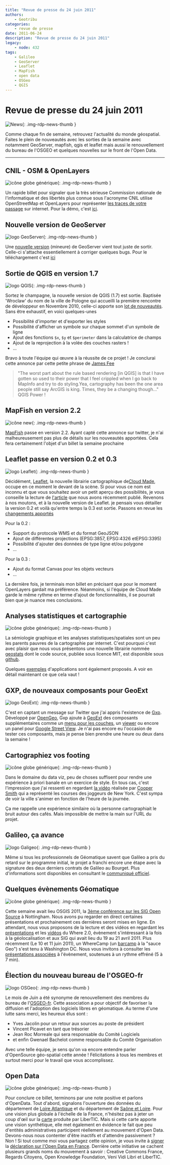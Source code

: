 ```yaml
---
title: "Revue de presse du 24 juin 2011"
authors:
    - Geotribu
categories:
    - revue de presse
date: 2011-06-24
description: "Revue de presse du 24 juin 2011"
legacy:
    - node: 432
tags:
    - Galileo
    - GeoServer
    - Leaflet
    - MapFish
    - open data
    - OSGeo
    - QGIS
---
```


# Revue de presse du 24 juin 2011

![News](https://cdn.geotribu.fr/img/internal/icons-rdp-news/news.png "Icône news générique"){: .img-rdp-news-thumb }

Comme chaque fin de semaine, retrouvez l'actualité du monde géospatial. Faites le plein de nouveautés avec les sorties de la semaine avec notamment GeoServer, mapfish, qgis et leaflet mais aussi le renouvellement du bureau de l'OSGEO et quelques nouvelles sur le front de l'Open Data.

----

## CNIL - OSM & OpenLayers

![icône globe générique](https://cdn.geotribu.fr/img/internal/icons-rdp-news/world.png "icône globe générique"){: .img-rdp-news-thumb }

Un rapide billet pour signaler que la très sérieuse Commission nationale de l'informatique et des libertés plus connue sous l'acronyme CNIL utilise OpenStreetMap et OpenLayers pour représenter [les traces de votre passage](http://www.cnil.fr/la-cnil/actu-cnil/article/article/surfer-sur-internet-ca-laisse-des-traces-faites-en-lexperience/?tx_ttnews%5BbackPid%5D=2&cHash=b3696226fd) sur internet. Pour la démo, c'est [ici](http://www.cnil.fr/vos-libertes/vos-traces/).

## Nouvelle version de GeoServer

![logo GeoServer](https://cdn.geotribu.fr/img/logos-icones/logiciels_librairies/geoserver.png "logo GeoServer"){: .img-rdp-news-thumb }

Une [nouvelle version](http://permalink.gmane.org/gmane.comp.gis.geoserver.user/28347) (mineure) de GeoServer vient tout juste de sortir. Celle-ci s'attache essentiellement à corriger quelques bugs. Pour le téléchargement c'est [ici](http://sourceforge.net/projects/geoserver/files/GeoServer/)

## Sortie de QGIS en version 1.7

![logo QGIS](https://cdn.geotribu.fr/img/logos-icones/logiciels_librairies/qgis.png "logo QGIS"){: .img-rdp-news-thumb }

Sortez le champagne, la nouvelle version de QGIS (1.7) est sortie. Baptisée 'Wroclaw' du nom de la ville de Pologne qui accueilli la première rencontre de développeur en Novembre 2010, celle-ci apporte son [lot de nouveautés](http://qgis.org/component/content/article/127-qgis-1-7-release.html). Sans être exhaustif, en voici quelques-unes

- Possibilité d'importer et d'exporter les styles
- Possibilité d'afficher un symbole sur chaque sommet d'un symbole de ligne
- Ajout des fonctions `$x`, `$y` et `$perimeter` dans la calculatrice de champs
- Ajout de la reprojection à la volée des couches rasters !
- ...

Bravo à toute l'équipe qui œuvre à la réussite de ce projet ! Je conclurai cette annonce par cette petite phrase de [James Fee](http://www.spatiallyadjusted.com/2011/06/06/is-qgis-a-drop-in-replacement-for-arcview/)

> "The worst part about the rule based rendering [in QGIS] is that I have gotten so used to their power that I feel crippled when I go back to MapInfo and try to do styling.Yea, cartography has been the one area people still say ArcGIS is king. Times, they be a changing though…" QGIS Power !

## MapFish en version 2.2

![icône new](https://cdn.geotribu.fr/img/logos-icones/divers/new_red.png "icône new"){: .img-rdp-news-thumb }

[MapFish](http://pypi.python.org/pypi/mapfish/2.2) passe en version 2.2. Ayant capté cette annonce sur twitter, je n'ai malheureusement pas plus de détails sur les nouveautés apportées. Cela fera certainement l'objet d'un billet la semaine prochaine

## Leaflet passe en version 0.2 et 0.3

![logo Leaflet](https://cdn.geotribu.fr/img/logos-icones/logiciels_librairies/leaflet.png "logo Leaflet"){: .img-rdp-news-thumb }

Décidément, [Leaflet](http://leaflet.cloudmade.com/), la nouvelle librairie cartographique de[Cloud Made](http://cloudmade.com/), occupe en ce moment le devant de la scène. Si pour vous ce nom est inconnu et que vous souhaitez avoir un petit aperçu des possibilités, je vous conseille la lecture de [l'article](http://www.geotribu.net/?q=node/423) que nous avons récemment publié. Revenons à nos moutons, et à la nouvelle version de Leaflet. je pensais vous détailler la version 0.2 et voilà qu'entre temps la 0.3 est sortie. Passons en revue les [changements apportés](https://github.com/CloudMade/Leaflet/blob/master/CHANGELOG.md)

Pour la 0.2 :

- Support du protocole WMS et du format GeoJSON
- Ajout de différentes projections (EPSG:3857, EPSG:4326 etEPSG:3395)
- Possibilité d'ajouter des données de type ligne et/ou polygone
- ...

Pour la 0.3 :

- Ajout du format Canvas pour les objets vecteurs
- ...

La dernière fois, je terminais mon billet en précisant que pour le moment OpenLayers gardait ma préférence. Néanmoins, si l'équipe de Cloud Made garde le même rythme en terme d'ajout de fonctionnalités, il se pourrait bien que je nuance mes conclusions.

## Analyses statistiques et cartographie

![icône globe générique](https://cdn.geotribu.fr/img/internal/icons-rdp-news/world.png "icône globe générique"){: .img-rdp-news-thumb }

La sémiologie graphique et les analyses statistiques/spatiales sont un peu les parents pauvres de la cartographie par internet. C'est pourquoi c'est avec plaisir que nous vous présentons une nouvelle librairie nommée [geostats](http://gis.stackexchange.com/questions/11106/tiny-js-discretization-library-for-choropleth-representation) dont le code source, publiée sous licence MIT, est disponible sous [github](https://github.com/simogeo/geostats).

Quelques [exemples](http://www.empreinte-urbaine.eu/mapping/geostats/) d'applications sont également proposés. A voir en détail maintenant ce que cela vaut !

## GXP, de nouveaux composants pour GeoExt

![logo GeoExt](https://cdn.geotribu.fr/img/logos-icones/logiciels_librairies/geoext.png "logo GeoExt"){: .img-rdp-news-thumb }

C'est en captant un message sur Twitter que j'ai appris l'existence de [Gxp](https://github.com/opengeo/gxp). Développé par [OpenGeo](http://opengeo.org/), Gxp ajoute à [GeoExt](http://www.geoext.org/) des composants supplémentaires comme un [menu pour les couches](http://opengeo.github.com/gxp/lib/menu/LayerMenu.html), un [viewer](http://opengeo.github.com/gxp/lib/widgets/Viewer.html) ou encore un panel pour [Google Street View](http://opengeo.github.com/gxp/lib/widgets/GoogleStreetViewPanel.html). Je n'ai pas encore eu l'occasion de tester ces composants, mais je pense bien prendre une heure ou deux dans la semaine !

## Cartographiez vos footing

![icône globe générique](https://cdn.geotribu.fr/img/internal/icons-rdp-news/world.png "icône globe générique"){: .img-rdp-news-thumb }

Dans le domaine du data viz, peu de choses suffisent pour rendre une expérience à priori banale en un exercice de style. En tous cas, c'est l'impression que j'ai ressenti en regardant [la vidéo](http://datablog.owni.fr/2011/06/20/new-york-en-courant/) réalisée par [Cooper Smith](http://cargocollective.com/coopersmith) qui a représenté les courses des joggeurs de New York. C'est sympa de voir la ville s'animer en fonction de l'heure de la journée.

Ça me rappelle une expérience similaire où la personne cartographiait le bruit autour des cafés. Mais impossible de mettre la main sur l'URL du projet.

## Galileo, ça avance

![logo Galigeo](https://cdn.geotribu.fr/img/logos-icones/entreprises_association/galileo.png "logo Galigeo"){: .img-rdp-news-thumb }

Même si tous les professionnels de Géomatique savent que Galileo a pris du retard sur le programme initial, le projet a franchi encore une étape avec la signature des deux derniers contrats de Galileo au Bourget. Plus d'informations sont disponibles en consultant le [communiqué officiel](http://www.esa.int/esaCP/SEMMCA037PG_France_0.html).

## Quelques évènements Géomatique

![icône globe générique](https://cdn.geotribu.fr/img/internal/icons-rdp-news/world.png "icône globe générique"){: .img-rdp-news-thumb }

Cette semaine avait lieu OSGIS 2011, la [3ème conférence sur les SIG Open Source](http://cgs.nottingham.ac.uk/~osgis11/os_home.html) à Nottingham. Nous avons pu regarder en direct certaines présentations et prochainement ces dernières seront mises en ligne. En attendant, nous vous proposons de la lecture et des vidéos en regardant les [présentations](http://where2conf.com/where2011/public/schedule/proceedings) et les [vidéos](http://blip.tv/oreilly-where-20-conference) du Where 2.0, évènement s'intéressant à la fois à la géolocalisation et aux SIG qui avait lieu du 19 au 21 avril 2011. Plus récemment (Le 10 et 11 juin 2011), un WhereCamp (un [barcamp](https://fr.wikipedia.org/wiki/BarCamp) à la "sauce Geo") s'est tenu à Washington DC. Nous vous invitons à consulter les [présentations associées](http://www.wherecampdc.org/2011/04/friday-ignite-spatial/) à l'évènement, soutenues à un rythme effréné (5 à 7 min).

## Élection du nouveau bureau de l'OSGEO-fr

![logo OSGeo](https://cdn.geotribu.fr/img/logos-icones/entreprises_association/osgeo.png "logo OSGeo"){: .img-rdp-news-thumb }

Le mois de Juin a été synonyme de renouvellement des membres du bureau de l'[OSGEO-fr](http://osgeo.asso.fr/). Cette association a pour objectif de favoriser la diffusion et l'adoption des logiciels libres en géomatique. Au terme d'une lutte sans merci, les heureux élus sont :

- Yves Jacolin pour un retour aux sources au poste de président
- Vincent Picavet en tant que trésorier
- Jean Roc Morreale qui sera responsable du Comité Logiciels
- et enfin Gwenael Bachelot comme responsable du Comité Organisation

Avec une telle équipe, je sens qu'on va encore entendre parler d'OpenSource géo-spatial cette année ! Félicitations à tous les membres et surtout merci pour le travail que vous accomplissez.

## Open Data

![icône globe générique](https://cdn.geotribu.fr/img/internal/icons-rdp-news/world.png "icône globe générique"){: .img-rdp-news-thumb }

Pour conclure ce billet, terminons par une note positive et parlons d'OpenData. Tout d'abord, signalons l'ouverture des données du département de [Loire Atlantique](http://www.loire-atlantique.fr/jcms/cg_143631/ouverture-des-donnees-publiques-numeriques) et du département de [Saône et Loire](http://www.epsiplatform.eu/news/news/saone_et_loire_goes_open_data). Pour une vision plus globale à l'échelle de la France, n'hésitez pas à jeter un coup d'œil sur la [carte](http://www.flickr.com/photos/46243777@N07/5845821260/) produite par LiberTIC. Mais si cette carte apporte une vision synthétique, elle met également en évidence le fait que peu d'entités administratives participent réellement au mouvement d'Open Data. Devons-nous nous contenter d'être inactifs et d'attendre passivement ? Non ! Si tout comme moi vous partagez cette opinion, je vous invite à [signer](http://www.donneeslibres.info/signez) la [déclaration sur l'Open Data en France](http://www.donneeslibres.info/). Derrière cette initiative se cachent plusieurs grands noms du mouvement à savoir : Creative Commons France, Regards Citoyens, Open Knowledge Foundation, Veni Vidi Libri et LiberTIC.
